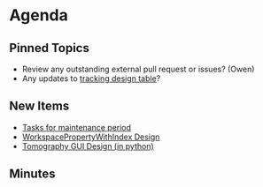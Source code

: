 Agenda
======

Pinned Topics
-------------
* Review any outstanding external pull request or issues? (Owen)
* Any updates to [tracking design table](https://github.com/mantidproject/documents/blob/master/Project-Management/TechnicalSteeringCommittee/reports/TSC-TrackingDesignProposals.md)?

New Items
---------
- [Tasks for maintenance period](https://github.com/mantidproject/documents/blob/master/Project-Management/TechnicalSteeringCommittee/reports/MaintenanceTasks.md)
- [WorkspacePropertyWithIndex Design](https://github.com/mantidproject/documents/pull/42)
- [Tomography GUI Design (in python)](https://github.com/mantidproject/documents/pull/43)

Minutes
-------
